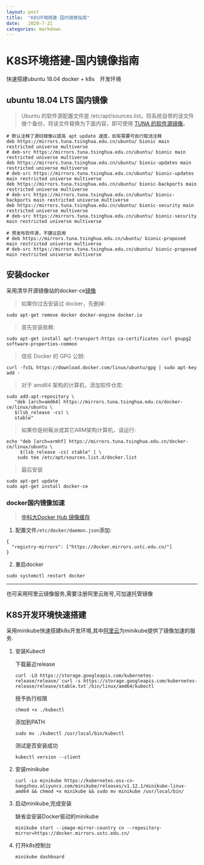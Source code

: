 ```yaml
---
layout: post
title:  "K8S环境搭建-国内镜像指南"
date:   2020-7-21
categories: markdown
---
```


# K8S环境搭建-国内镜像指南

快速搭建ubuntu 18.04 docker + k8s　开发环境

## ubuntu 18.04 LTS 国内镜像

> Ubuntu 的软件源配置文件是 /etc/apt/sources.list。将系统自带的该文件做个备份，将该文件替换为下面内容，即可使用 [TUNA 的软件源镜像](https://mirrors.tuna.tsinghua.edu.cn/help/ubuntu/)。

```
# 默认注释了源码镜像以提高 apt update 速度，如有需要可自行取消注释
deb https://mirrors.tuna.tsinghua.edu.cn/ubuntu/ bionic main restricted universe multiverse
# deb-src https://mirrors.tuna.tsinghua.edu.cn/ubuntu/ bionic main restricted universe multiverse
deb https://mirrors.tuna.tsinghua.edu.cn/ubuntu/ bionic-updates main restricted universe multiverse
# deb-src https://mirrors.tuna.tsinghua.edu.cn/ubuntu/ bionic-updates main restricted universe multiverse
deb https://mirrors.tuna.tsinghua.edu.cn/ubuntu/ bionic-backports main restricted universe multiverse
# deb-src https://mirrors.tuna.tsinghua.edu.cn/ubuntu/ bionic-backports main restricted universe multiverse
deb https://mirrors.tuna.tsinghua.edu.cn/ubuntu/ bionic-security main restricted universe multiverse
# deb-src https://mirrors.tuna.tsinghua.edu.cn/ubuntu/ bionic-security main restricted universe multiverse

# 预发布软件源，不建议启用
# deb https://mirrors.tuna.tsinghua.edu.cn/ubuntu/ bionic-proposed main restricted universe multiverse
# deb-src https://mirrors.tuna.tsinghua.edu.cn/ubuntu/ bionic-proposed main restricted universe multiverse
```

## 安装docker

采用清华开源镜像站的docker-ce[镜像](https://mirrors.tuna.tsinghua.edu.cn/help/docker-ce/)

>如果你过去安装过 docker，先删掉:
```
sudo apt-get remove docker docker-engine docker.io
```
>首先安装依赖:
```
sudo apt-get install apt-transport-https ca-certificates curl gnupg2 software-properties-common
```
>信任 Docker 的 GPG 公钥:
```
curl -fsSL https://download.docker.com/linux/ubuntu/gpg | sudo apt-key add -
```
>对于 amd64 架构的计算机，添加软件仓库:
```
sudo add-apt-repository \
   "deb [arch=amd64] https://mirrors.tuna.tsinghua.edu.cn/docker-ce/linux/ubuntu \
   $(lsb_release -cs) \
   stable"
```
>如果你是树莓派或其它ARM架构计算机，请运行:
```
echo "deb [arch=armhf] https://mirrors.tuna.tsinghua.edu.cn/docker-ce/linux/ubuntu \
     $(lsb_release -cs) stable" | \
    sudo tee /etc/apt/sources.list.d/docker.list
```
>最后安装

```
sudo apt-get update
sudo apt-get install docker-ce
```

### docker国内镜像加速
> [中科大Docker Hub 镜像缓存](https://mirrors.ustc.edu.cn/help/dockerhub.html)

1. 配置文件`/etc/docker/daemon.json`添加:
```
{
  "registry-mirrors": ["https://docker.mirrors.ustc.edu.cn/"]
}
```

2. 重启docker
```
sudo systemctl restart docker
```

-------------------
也可采用阿里云镜像服务,需要注册阿里云账号,可加速托管镜像

## K8S开发环境快速搭建

采用minikube快速搭建k8s开发环境,其中[阿里云](https://github.com/AliyunContainerService/minikube)为minikube提供了镜像加速的服务.

1. 安装Kubectl

    下载最近release

   ```
   curl -LO https://storage.googleapis.com/kubernetes-release/release/`curl -s https://storage.googleapis.com/kubernetes-release/release/stable.txt`/bin/linux/amd64/kubectl

   ```

   授予执行权限
   ```
   chmod +x ./kubectl
   ```

   添加到PATH
    ```
    sudo mv ./kubectl /usr/local/bin/kubectl
    ```

   测试是否安装成功
    ```
    kubectl version --client
    ```
2. 安装minikube
   ```
   curl -Lo minikube https://kubernetes.oss-cn-hangzhou.aliyuncs.com/minikube/releases/v1.12.1/minikube-linux-amd64 && chmod +x minikube && sudo mv minikube /usr/local/bin/
   ```
3. 启动minikube,完成安装


   缺省会安装Docker驱动的minikube

   ```
   minikube start --image-mirror-country cn --repository-mirror=https://docker.mirrors.ustc.edu.cn/
   ```

4. 打开k8s控制台
   ```
   minikube dashboard
   ```






